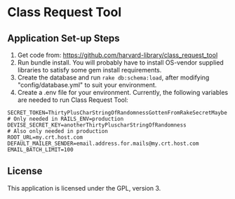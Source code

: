 # Class Request Tool

## Application Set-up Steps

1. Get code from: https://github.com/harvard-library/class_request_tool
2. Run bundle install. You will probably have to install OS-vendor supplied libraries to satisfy some gem install requirements.
3. Create the database and run `rake db:schema:load`, after modifying "config/database.yml" to suit your environment.
4. Create a .env file for your environment. Currently, the following variables are needed to run Class Request Tool:

```
SECRET_TOKEN=ThirtyPlusCharStringOfRandomnessGottenFromRakeSecretMaybe # Only needed in RAILS_ENV=production
DEVISE_SECRET_KEY=anotherThirtyPluscharStringOfRandomness              # Also only needed in production
ROOT_URL=my.crt.host.com
DEFAULT_MAILER_SENDER=email.address.for.mails@my.crt.host.com
EMAIL_BATCH_LIMIT=100
```

## License

This application is licensed under the GPL, version 3.
